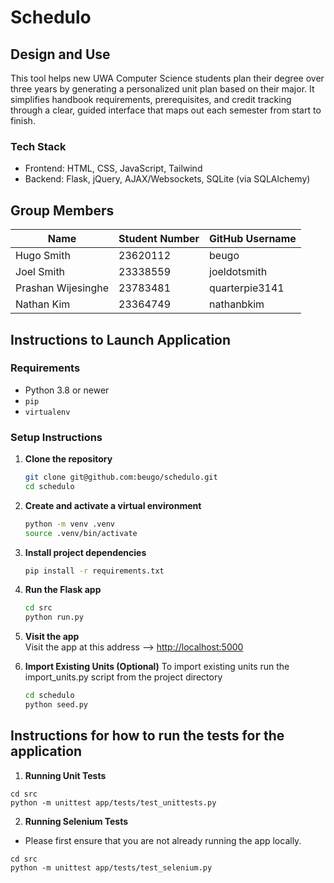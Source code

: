 # Schedulo


## Design and Use

This tool helps new UWA Computer Science students plan their degree over three years by generating a personalized unit plan based on their major. It simplifies handbook requirements, prerequisites, and credit tracking through a clear, guided interface that maps out each semester from start to finish.

### Tech Stack
- Frontend: HTML, CSS, JavaScript, Tailwind
- Backend: Flask, jQuery, AJAX/Websockets, SQLite (via SQLAlchemy)

## Group Members
| Name               | Student Number | GitHub Username   |
|--------------------|----------------|--------------------|
| Hugo Smith         | 23620112       | beugo              |
| Joel Smith         | 23338559       | joeldotsmith       |
| Prashan Wijesinghe | 23783481       | quarterpie3141     |
| Nathan Kim         | 23364749       | nathanbkim         |


## Instructions to Launch Application
### Requirements

- Python 3.8 or newer
- `pip`
- `virtualenv`

### Setup Instructions

1. **Clone the repository**
   ```bash
   git clone git@github.com:beugo/schedulo.git
   cd schedulo
   ```

2. **Create and activate a virtual environment**
   ```bash
   python -m venv .venv
   source .venv/bin/activate
   ```

3. **Install project dependencies**
   ```bash
   pip install -r requirements.txt
   ```

4. **Run the Flask app**
   ```bash
   cd src
   python run.py
   ```

5. **Visit the app**  
   Visit the app at this address --> [http://localhost:5000](http://localhost:5000)

6. **Import Existing Units (Optional)**
   To import existing units run the import_units.py script from the project directory
   ```bash
   cd schedulo
   python seed.py
   ```

## Instructions for how to run the tests for the application

1. **Running Unit Tests**
```
cd src
python -m unittest app/tests/test_unittests.py
```

2. **Running Selenium Tests**
- Please first ensure that you are not already running the app locally.
```
cd src
python -m unittest app/tests/test_selenium.py
```

